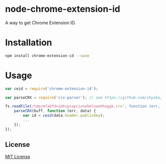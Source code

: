 # node-chrome-extension-id

A way to get Chrome Extension ID. 

# Installation

```sh
npm install chrome-extension-id --save
```

# Usage

```javascript
var ceid = require('chrome-extension-id');

var parseCRX = require('crx-parser'); // see https://github.com/shyiko/node-crx-parser

fs.readFile(/tmp/mfabfdnimhipcapcioneheloaehhoggk.crx', function (err, buff) {
    parseCRX(buff, function (err, data) {
        var id = ceid(data.header.publicKey);
        ...
    });
});
```
 
## License

[MIT License](https://github.com/shyiko/node-chrome-extension-id/blob/master/mit.license)
